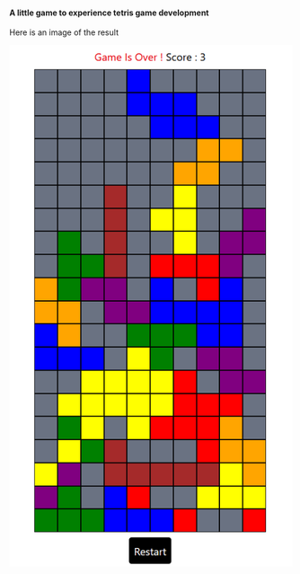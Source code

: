 
#### A little game to experience tetris game development

Here is an image of the result

![game result](./capture-tetris-image.png)